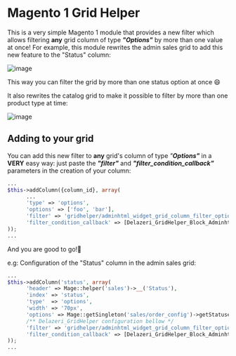 # Magento 1 Grid Helper

This is a very simple Magento 1 module that provides a new filter which allows filtering **any** grid column of type **_"Options"_** by more than one value at once!
For example, this module rewrites the admin sales grid to add this new feature to the "Status" column:

![image](https://github.com/matheus-delazeri/magento1-grid-helper/assets/55641441/0d172f95-e1da-4ba3-bfbd-293fa273f2da)

This way you can filter the grid by more than one status option at once 😄

It also rewrites the catalog grid to make it possible to filter by more than one product type at time:

![image](https://github.com/matheus-delazeri/magento1-grid-helper/assets/55641441/f4971272-de03-4602-bc49-cd2701925c94)

## Adding to your grid

You can add this new filter to **any** grid's column of type _"**Options"**_ in a **VERY** easy way: just paste the _**"filter"**_ and _**"filter_condition_callback"**_ parameters in the creation of your column:
```php
...
$this->addColumn({column_id}, array(
      ...
      'type' => 'options',
      'options' => ['foo', 'bar'], 
      'filter' => 'gridhelper/adminhtml_widget_grid_column_filter_options',
      'filter_condition_callback' => [Delazeri_GridHelper_Block_Adminhtml_Widget_Grid_Column_Filter_Options::class, 'filterMultipleValuesCallback']
));
...
```
And you are good to go!🥳 

e.g: Configuration of the "Status" column in the admin sales grid:
```php
...
$this->addColumn('status', array(
      'header' => Mage::helper('sales')->__('Status'),
      'index' => 'status',
      'type'  => 'options',
      'width' => '70px',
      'options' => Mage::getSingleton('sales/order_config')->getStatuses(),
      /** Delazeri_GridHelper configuration bellow */
      'filter' => 'gridhelper/adminhtml_widget_grid_column_filter_options',
      'filter_condition_callback' => [Delazeri_GridHelper_Block_Adminhtml_Widget_Grid_Column_Filter_Options::class, 'filterMultipleValuesCallback']
));
...
```
